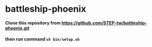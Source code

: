 # battleship-phoenix

#### Clone this repository from https://github.com/STEP-tw/battleship-phoenix.git

#### then run command   ```sh bin/setup.sh```
